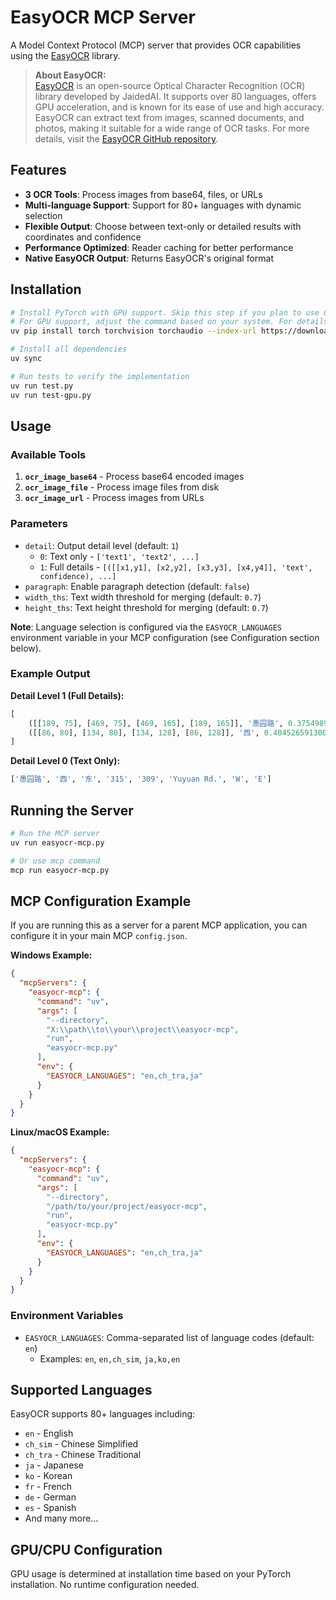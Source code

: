 # EasyOCR MCP Server

A Model Context Protocol (MCP) server that provides OCR capabilities using the [EasyOCR](https://github.com/JaidedAI/EasyOCR) library.

> **About EasyOCR:**  
> [EasyOCR](https://github.com/JaidedAI/EasyOCR) is an open-source Optical Character Recognition (OCR) library developed by JaidedAI. It supports over 80 languages, offers GPU acceleration, and is known for its ease of use and high accuracy. EasyOCR can extract text from images, scanned documents, and photos, making it suitable for a wide range of OCR tasks. For more details, visit the [EasyOCR GitHub repository](https://github.com/JaidedAI/EasyOCR).

## Features

- **3 OCR Tools**: Process images from base64, files, or URLs
- **Multi-language Support**: Support for 80+ languages with dynamic selection
- **Flexible Output**: Choose between text-only or detailed results with coordinates and confidence
- **Performance Optimized**: Reader caching for better performance
- **Native EasyOCR Output**: Returns EasyOCR's original format

## Installation

```bash
# Install PyTorch with GPU support. Skip this step if you plan to use CPU only.
# For GPU support, adjust the command based on your system. For details, see: https://pytorch.org/get-started/locally/
uv pip install torch torchvision torchaudio --index-url https://download.pytorch.org/whl/cu128

# Install all dependencies
uv sync

# Run tests to verify the implementation
uv run test.py
uv run test-gpu.py
```

## Usage

### Available Tools

1. **`ocr_image_base64`** - Process base64 encoded images
2. **`ocr_image_file`** - Process image files from disk
3. **`ocr_image_url`** - Process images from URLs

### Parameters

- `detail`: Output detail level (default: `1`)
  - `0`: Text only - `['text1', 'text2', ...]`
  - `1`: Full details - `[([[x1,y1], [x2,y2], [x3,y3], [x4,y4]], 'text', confidence), ...]`
- `paragraph`: Enable paragraph detection (default: `false`)
- `width_ths`: Text width threshold for merging (default: `0.7`)
- `height_ths`: Text height threshold for merging (default: `0.7`)

**Note**: Language selection is configured via the `EASYOCR_LANGUAGES` environment variable in your MCP configuration (see Configuration section below).

### Example Output

**Detail Level 1 (Full Details):**
```python
[
    ([[189, 75], [469, 75], [469, 165], [189, 165]], '愚园路', 0.3754989504814148),
    ([[86, 80], [134, 80], [134, 128], [86, 128]], '西', 0.40452659130096436)
]
```

**Detail Level 0 (Text Only):**
```python
['愚园路', '西', '东', '315', '309', 'Yuyuan Rd.', 'W', 'E']
```

## Running the Server

```bash
# Run the MCP server
uv run easyocr-mcp.py

# Or use mcp command
mcp run easyocr-mcp.py
```

## MCP Configuration Example

If you are running this as a server for a parent MCP application, you can configure it in your main MCP `config.json`.

**Windows Example:**
```json
{
  "mcpServers": {
    "easyocr-mcp": {
      "command": "uv",
      "args": [
        "--directory",
        "X:\\path\\to\\your\\project\\easyocr-mcp",
        "run",
        "easyocr-mcp.py"
      ],
      "env": {
        "EASYOCR_LANGUAGES": "en,ch_tra,ja"
      }
    }
  }
}
```

**Linux/macOS Example:**
```json
{
  "mcpServers": {
    "easyocr-mcp": {
      "command": "uv",
      "args": [
        "--directory",
        "/path/to/your/project/easyocr-mcp",
        "run",
        "easyocr-mcp.py"
      ],
      "env": {
        "EASYOCR_LANGUAGES": "en,ch_tra,ja"
      }
    }
  }
}
```

### Environment Variables

- `EASYOCR_LANGUAGES`: Comma-separated list of language codes (default: `en`)
  - Examples: `en`, `en,ch_sim`, `ja,ko,en`

## Supported Languages

EasyOCR supports 80+ languages including:
- `en` - English
- `ch_sim` - Chinese Simplified
- `ch_tra` - Chinese Traditional
- `ja` - Japanese
- `ko` - Korean
- `fr` - French
- `de` - German
- `es` - Spanish
- And many more...

## GPU/CPU Configuration

GPU usage is determined at installation time based on your PyTorch installation. No runtime configuration needed.